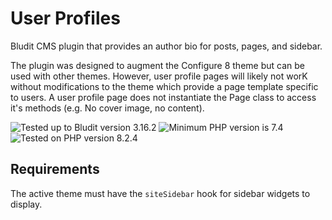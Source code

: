 # User Profiles

Bludit CMS plugin that provides an author bio for posts, pages, and sidebar.

The plugin was designed to augment the Configure 8 theme but can be used with other themes. However, user profile pages will likely not worK without modifications to the theme which provide a page template specific to users. A user profile page does not instantiate the Page class to access it's methods (e.g. No cover image, no content).

![Tested up to Bludit version 3.16.2](https://img.shields.io/badge/Bludit-3.16.2-42a5f5.svg?style=flat-square "Tested up to Bludit version 3.16.2")
![Minimum PHP version is 7.4](https://img.shields.io/badge/PHP_Min-7.4-8892bf.svg?style=flat-square "Minimum PHP version is 7.4")
![Tested on PHP version 8.2.4](https://img.shields.io/badge/PHP_Test-8.2.4-8892bf.svg?style=flat-square "Tested on PHP version 8.2.4")

## Requirements

The active theme must have the `siteSidebar` hook for sidebar widgets to display.
